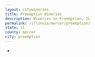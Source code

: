 ```yaml
---
layout: citywineries
title: Preemption Wineries
description: Wineries in Preemption, IL
permalink: /illinois/mercer/preemption/
state: il
county: mercer
city: preemption
---
```

-
